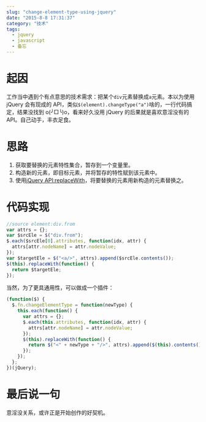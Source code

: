 ```yaml
---
slug: "change-element-type-using-jquery"
date: "2015-8-8 17:31:37"
category: "技术"
tags:
  - jquery
  - javascript
  - 备忘
---
```


# 起因

工作当中遇到个有点意思的技术需求：把某个`div`元素替换成`a`元素。本以为使用 jQuery 会有现成的 API，类似`$(element).changeType("a")`啥的，一行代码搞定，结果没找到 o(╯□╰)o，看来好久没用 jQuery 的后果就是喜欢意淫没有的 API。自己动手，丰衣足食。

# 思路

1. 获取要替换的元素特性集合，暂存到一个变量里。
2. 构造新的元素，即目标元素，并将暂存的特性赋到该元素中。
3. 使用[jQuery API:replaceWith](http://api.jquery.com/replaceWith/)，将要替换的元素用新构造的元素替换之。

# 代码实现

```js
//source element:div.from
var attrs = {};
var $srcEle = $("div.from");
$.each($srcEle[0].attributes, function(idx, attr) {
  attrs[attr.nodeName] = attr.nodeValue;
});
var $targetEle = $("<a/>", attrs).append($srcEle.contents());
$(this).replaceWith(function() {
  return $targetEle;
});
```

当然，为了更具通用性，可以做成一个插件：

```js
(function($) {
  $.fn.changeElementType = function(newType) {
    this.each(function() {
      var attrs = {};
      $.each(this.attributes, function(idx, attr) {
        attrs[attr.nodeName] = attr.nodeValue;
      });
      $(this).replaceWith(function() {
        return $("<" + newType + "/>", attrs).append($(this).contents());
      });
    });
  };
})(jQuery);
```

# 最后说一句

意淫没关系，或许正是开始创作的好契机。
